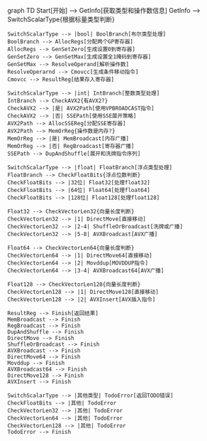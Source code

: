 graph TD
    Start[开始] --> GetInfo[获取类型和操作数信息]
    GetInfo --> SwitchScalarType{根据标量类型判断}
    
    SwitchScalarType --> |bool| BoolBranch[布尔类型处理]
    BoolBranch --> AllocRegs[分配两个GP寄存器]
    AllocRegs --> GenSetZero[生成设置0到寄存器]
    GenSetZero --> GenSetMax[生成设置全1掩码到寄存器]
    GenSetMax --> ResolveOperand[解析操作数]
    ResolveOperarnd --> Cmovcc[生成条件移动指令]
    Cmovcc --> ResultReg[结果存入寄存器]
    
    SwitchScalarType --> |int| IntBranch[整数类型处理]
    IntBranch --> CheckAVX2{有AVX2?}
    CheckAVX2 --> |是| AVX2Path[使用VPBROADCAST指令]
    CheckAVX2 --> |否| SSEPath[使用SSE展开策略]
    AVX2Path --> AllocSSEReg[分配SSE寄存器]
    AVX2Path --> MemOrReg{操作数是内存?}
    MemOrReg --> |是| MemBroadcast[内存广播]
    MemOrReg --> |否| RegBroadcast[寄存器广播]
    SSEPath --> DupAndShuffle[展开和洗牌指令序列]
    
    SwitchScalarType --> |float| FloatBranch[浮点类型处理]
    FloatBranch --> CheckFloatBits{浮点位数判断}
    CheckFloatBits --> |32位| Float32[处理float32]
    CheckFloatBits --> |64位| Float64[处理float64]
    CheckFloatBits --> |128位| Float128[处理float128]
    
    Float32 --> CheckVectorLen32{向量长度判断}
    CheckVectorLen32 --> |1| DirectMove[直接移动]
    CheckVectorLen32 --> |2-4| ShuffleOrBroadcast[洗牌或广播]
    CheckVectorLen32 --> |5-8| AVXBroadcast[AVX广播]
    
    Float64 --> CheckVectorLen64{向量长度判断}
    CheckVectorLen64 --> |1| DirectMove64[直接移动]
    CheckVectorLen64 --> |2| Movddup[MOVDDUP指令]
    CheckVectorLen64 --> |3-4| AVXBroadcast64[AVX广播]
    
    Float128 --> CheckVectorLen128{向量长度判断}
    CheckVectorLen128 --> |1| DirectMove128[直接移动]
    CheckVectorLen128 --> |2| AVXInsert[AVX插入指令]
    
    ResultReg --> Finish[返回结果]
    MemBroadcast --> Finish
    RegBroadcast --> Finish
    DupAndShuffle --> Finish
    DirectMove --> Finish
    ShuffleOrBroadcast --> Finish
    AVXBroadcast --> Finish
    DirectMove64 --> Finish
    Movddup --> Finish
    AVXBroadcast64 --> Finish
    DirectMove128 --> Finish
    AVXInsert --> Finish
    
    SwitchScalarType --> |其他类型| TodoError[返回TODO错误]
    CheckFloatBits --> |其他| TodoError
    CheckVectorLen32 --> |其他| TodoError
    CheckVectorLen64 --> |其他| TodoError
    CheckVectorLen128 --> |其他| TodoError
    TodoError --> Finish
